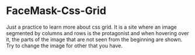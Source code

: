 # FaceMask-Css-Grid

Just a practice to learn more about css grid. It is a site where an image segmented by 
columns and rows is the protagonist and when hovering over it, the parts of the image that 
are not seen from the beginning are shown. Try to change the image for other that you have.
